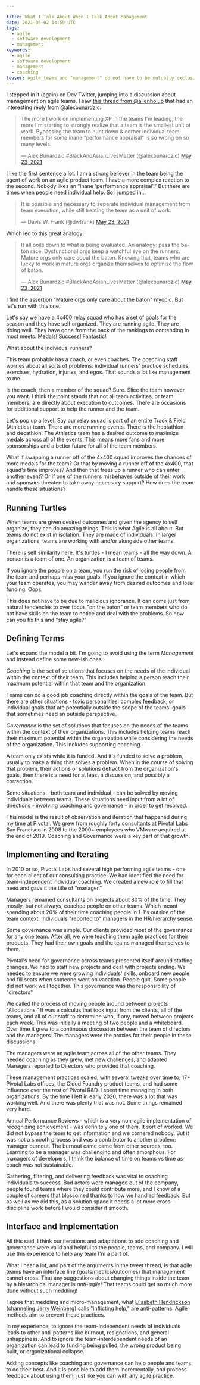 ```yaml
---

title: What I Talk About When I Talk About Management
date: 2021-06-02 14:59 UTC
tags: 
  - agile
  - software development
  - management
keywords:
  - agile
  - software development
  - management
  - coaching
teaser: Agile teams and "management" do not have to be mutually exclusive. Management is essential the long term success of agile teams.
---
```


[thread]: https://twitter.com/allenholub/status/1396171069627633667
[alex]: https://twitter.com/alexbunardzic
[esh]: https://twitter.com/testobsessed
[jw]: https://en.wikipedia.org/wiki/Gerald_Weinberg

I stepped in it (again) on Dev Twitter, jumping into a discussion about management on agile teams. I saw [this thread from @allenholub][thread] that had an interesting reply from [@alexbunardzic][alex]:

<blockquote class="twitter-tweet"><p lang="en" dir="ltr">The more I work on implementing XP in the teams I&#39;m leading, the more I&#39;m starting to strongly realize that a team is the smallest unit of work. Bypassing the team to hunt down &amp; corner individual team members for some inane &quot;performance appraisal&quot; is so wrong on so many levels.</p>&mdash; Alex Bunardzic #BlackAndAsianLivesMatter (@alexbunardzic) <a href="https://twitter.com/alexbunardzic/status/1396280635665256451?ref\_src=twsrc%5Etfw">May 23, 2021</a></blockquote>

I like the first sentence a lot. I am a strong believer in the team being the agent of work on an agile product team. I have a more complex reaction to the second. Nobody likes an "inane 'performance appraisal'." But there are times when people need individual help. So I jumped in...

<blockquote class="twitter-tweet"><p lang="en" dir="ltr">It is possible and necessary to separate individual management from team execution, while still treating the team as a unit of work.</p>&mdash; Davis W. Frank (@dwfrank) <a href="https://twitter.com/dwfrank/status/1396468672772804619?ref\_src=twsrc%5Etfw">May 23, 2021</a></blockquote>

Which led to this great analogy:

<blockquote class="twitter-tweet"><p lang="en" dir="ltr">It all boils down to what is being evaluated. An analogy: pass the baton race. Dysfunctional orgs keep a watchful eye on the runners. Mature orgs only care about the baton. Knowing that, teams who are lucky to work in mature orgs organize themselves to optimize the flow of baton.</p>&mdash; Alex Bunardzic #BlackAndAsianLivesMatter (@alexbunardzic) <a href="https://twitter.com/alexbunardzic/status/1396473208010809348?ref\_src=twsrc%5Etfw">May 23, 2021</a></blockquote>

I find the assertion "Mature orgs only care about the baton" myopic. But let's run with this one.

Let's say we have a 4x400 relay squad who has a set of goals for the season and they have self organized. They are running agile. They are doing well. They have gone from the back of the rankings to contending in most meets. Medals! Success! Fantastic!

What about the individual runners?

This team probably has a coach, or even coaches. The coaching staff worries about all sorts of problems: individual runners' practice schedules, exercises, hydration, injuries, and egos. That sounds a lot like management to me.

Is the coach, then a member of the squad? Sure. Slice the team however you want. I think the point stands that not all team activities, or team members, are directly about execution to outcomes. There are occasions for additional support to help the runner and the team.

Let's pop up a level. Say our relay squad is part of an entire Track & Field (Athletics) team. There are more running events. There is the heptathlon and decathlon. The Athletics team has a desired outcome to maximize medals across all of the events. This means more fans and more sponsorships and a better future for all of the team members.

What if swapping a runner off of the 4x400 squad improves the chances of more medals for the team? Or that by moving a runner off of the 4x400, that squad's time improves? And then that frees up a runner who can enter another event? Or if one of the runners misbehaves outside of their work and sponsors threaten to take away necessary support? How does the team handle these situations?

## Running Turtles
When teams are given desired outcomes and given the agency to self organize, they can do amazing things. This is what Agile is all about. But teams do not exist in isolation. They are made of individuals. In larger organizations, teams are working with and/or alongside other teams.

There is self similarity here. It's turtles - I mean teams - all the way down. A person is a team of one. An organization is a team of teams.

If you ignore the people on a team, you run the risk of losing people from the team and perhaps miss your goals. If you ignore the context in which your team operates, you may wander away from desired outcomes and lose funding. Oops.

This does not have to be due to malicious ignorance. It can come just from natural tendencies to over focus "on the baton" or team members who do not have skills on the team to notice and deal with the problems. So how can you fix this and "stay agile?"

## Defining Terms
Let's expand the model a bit. I'm going to avoid using the term _Management_ and instead define some new-ish ones.

_Coaching_ is the set of solutions that focuses on the needs of the individual within the context of their team. This includes helping a person reach their maximum potential within that team and the organization.

Teams can do a good job coaching directly within the goals of the team. But there are other situations - toxic personalities, complex feedback, or individual goals that are potentially outside the scope of the teams' goals - that sometimes need an outside perspective.

_Governance_ is the set of solutions that focuses on the needs of the teams within the context of their organizations. This includes helping teams reach their maximum potential within the organization while considering the needs of the organization. This includes supporting coaching.

A team only exists while it is funded. And it's funded to solve a problem, usually to make a thing that solves a problem. When in the course of solving that problem, their actions or solutions detract from the organization's goals, then there is a need for at least a discussion, and possibly a correction.

Some situations - both team and individual - can be solved by moving individuals between teams. These situations need input from a lot of directions - involving coaching and governance - in order to get resolved.

This model is the result of observation and iteration that happened during my time at Pivotal. We grew from roughly forty consultants at Pivotal Labs San Francisco in 2008 to the 2000+ employees who VMware acquired at the end of 2019. Coaching and Governance were a key part of that growth.

## Implementing and Iterating
In 2010 or so, Pivotal Labs had several high performing agile teams - one for each client of our consulting practice. We had identified the need for team-independent individual coaching. We created a new role to fill that need and gave it the title of "manager."

Managers remained consultants on projects about 80% of the time. They mostly, but not always, coached people on other teams. Which meant spending about 20% of their time coaching people in 1-1's outside of the team context. Individuals "reported to" managers in the HR/hierarchy sense.

Some governance was simple. Our clients provided most of the governance for any one team. After all, we were teaching them agile practices for their products. They had their own goals and the teams managed themselves to them.

Pivotal's need for governance across teams presented itself around staffing changes. We had to staff new projects and deal with projects ending. We needed to ensure we were growing individuals' skills, onboard new people, and fill seats when someone went on vacation. People quit. Some people did not work well together. This governance was the responsibility of "directors"

We called the process of moving people around between projects "Allocations." It was a calculus that took input from the clients, all of the teams, and all of our staff to determine who, if any, moved between projects each week. This was initially a meeting of two people and a whiteboard. Over time it grew to a continuous discussion between the team of directors and the managers. The managers were the proxies for their people in these discussions.

The managers were an agile team across all of the other teams. They needed coaching as they grew, met new challenges, and adapted. Managers reported to Directors who provided that coaching.

These management practices scaled, with several tweaks over time to, 17+ Pivotal Labs offices, the Cloud Foundry product teams, and had some influence over the rest of Pivotal R&D. I spent time managing in both organizations. By the time I left in early 2020, there was a lot that was working well. And there was plenty that was not. Some things remained very hard.

Annual Performance Reviews - which is a very non-agile implementation of recognizing achievement - was definitely one of them. It sort of worked. We did not bypass the team to get information and we cornered nobody. But it was not a smooth process and was a contributor to another problem: manager burnout. The burnout came came from other sources, too. Learning to be a manager was challenging and often amorphous. For managers of developers, I think the balance of time on teams vs time as coach was not sustainable.

Gathering, filtering, and delivering feedback was vital to coaching individuals to success. Bad actors were managed out of the company, people found teams where they could contribute more, and I know of a couple of careers that blossomed thanks to how we handled feedback. But as well as we did this, as a solution space it needs a lot more cross-discipline work before I would consider it smooth.

## Interface and Implementation
All this said, I think our iterations and adaptations to add coaching and governance were valid and helpful to the people, teams, and company. I will use this experience to help any team I'm a part of.

What I hear a lot, and part of the arguments in the tweet thread, is that agile teams have an interface line (goals/metrics/outcomes) that management cannot cross. That any suggestions about changing things inside the team by a hierarchical manager is _anti-agile_! That teams could get so much more done without such meddling!

I agree that meddling and micro-management, what [Elisabeth Hendrickson][esh]  (channeling [Jerry Weinberg][jw]) calls "inflicting help," are anti-patterns. Agile methods aim to prevent these practices.

In my experience, to ignore the team-independent needs of individuals leads to other anti-patterns like burnout, resignations, and general unhappiness. And to ignore the team-interdependent needs of an organization can lead to funding being pulled, the wrong product being built, or organizational collapse.

Adding concepts like coaching and governance can help people and teams to do their best. And it is possible to add them incrementally, and process feedback about using them, just like you can with any agile practice.

<script async src="https://platform.twitter.com/widgets.js" charset="utf-8"></script>

